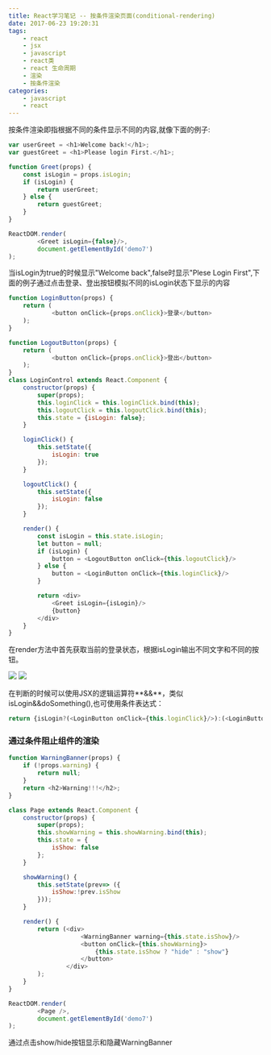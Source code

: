 ```yaml
---
title: React学习笔记 -- 按条件渲染页面(conditional-rendering)
date: 2017-06-23 19:20:31
tags:
    - react
    - jsx
    - javascript
    - react类
    - react 生命周期
    - 渲染
    - 按条件渲染
categories:
    - javascript
    - react
---
```


按条件渲染即指根据不同的条件显示不同的内容,就像下面的例子:
<!-- more -->
```javascript
var userGreet = <h1>Welcome back!</h1>;
var guestGreet = <h1>Please login First.</h1>;

function Greet(props) {
    const isLogin = props.isLogin;
    if (isLogin) {
        return userGreet;
    } else {
        return guestGreet;
    }
}

ReactDOM.render(
        <Greet isLogin={false}/>,
        document.getElementById('demo7')
);
```
当isLogin为true的时候显示"Welcome back",false时显示"Plese Login First",下面的例子通过点击登录、登出按钮模拟不同的isLogin状态下显示的内容

```javascript
function LoginButton(props) {
    return (
            <button onClick={props.onClick}>登录</button>
    );
}

function LogoutButton(props) {
    return (
            <button onClick={props.onClick}>登出</button>
    );
}
class LoginControl extends React.Component {
    constructor(props) {
        super(props);
        this.loginClick = this.loginClick.bind(this);
        this.logoutClick = this.logoutClick.bind(this);
        this.state = {isLogin: false};
    }

    loginClick() {
        this.setState({
            isLogin: true
        });
    }

    logoutClick() {
        this.setState({
            isLogin: false
        });
    }

    render() {
        const isLogin = this.state.isLogin;
        let button = null;
        if (isLogin) {
            button = <LogoutButton onClick={this.logoutClick}/>
        } else {
            button = <LoginButton onClick={this.loginClick}/>
        }

        return <div>
            <Greet isLogin={isLogin}/>
            {button}
        </div>
    }
}
```
在render方法中首先获取当前的登录状态，根据isLogin输出不同文字和不同的按钮。

![](http://og1q3elcx.bkt.clouddn.com/react/demo7/should-login.png)
![](http://og1q3elcx.bkt.clouddn.com/react/demo7/logout.png)

在判断的时候可以使用JSX的逻辑运算符**&&**，类似isLogin&&doSomething(),也可使用条件表达式：
```javascript
return {isLogin?(<LoginButton onClick={this.loginClick}/>):(<LoginButton onClick={this.loginClick}/>)};
```

### 通过条件阻止组件的渲染
```javascript
function WarningBanner(props) {
    if (!props.warning) {
        return null;
    }
    return <h2>Warning!!!</h2>;
}

class Page extends React.Component {
    constructor(props) {
        super(props);
        this.showWarning = this.showWarning.bind(this);
        this.state = {
            isShow: false
        };
    }

    showWarning() {
        this.setState(prev=> ({
            isShow:!prev.isShow
        }));
    }

    render() {
        return (<div>
                    <WarningBanner warning={this.state.isShow}/>
                    <button onClick={this.showWarning}>
                        {this.state.isShow ? "hide" : "show"}
                    </button>
                </div>
        );
    }
}

ReactDOM.render(
        <Page />,
        document.getElementById('demo7')
);
```
通过点击show/hide按钮显示和隐藏WarningBanner
